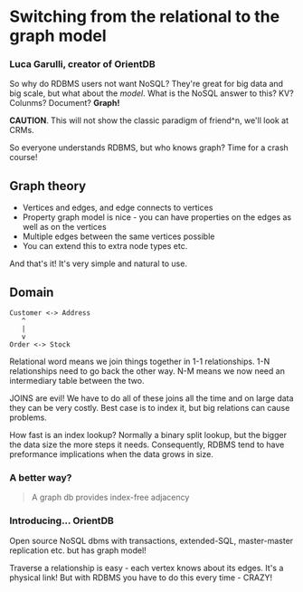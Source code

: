 # Switching from the relational to the graph model

### Luca Garulli, creator of OrientDB

So why do RDBMS users not want NoSQL? They're great for big data and big scale, but what about the *model*. What is the NoSQL answer to this? KV? Colunms? Document? **Graph!**

**CAUTION**. This will not show the classic paradigm of friend^n, we'll look at CRMs.

So everyone understands RDBMS, but who knows graph? Time for a crash course!

## Graph theory

- Vertices and edges, and edge connects to vertices
- Property graph model is nice - you can have properties on the edges as well as on the vertices
- Multiple edges between the same vertices possible
- You can extend this to extra node types etc.

And that's it! It's very simple and natural to use.

## Domain

```
Customer <-> Address
   ^
   |
   v
Order <-> Stock
```

Relational word means we join things together in 1-1 relationships. 1-N relationships need to go back the other way. N-M means we now need an intermediary table between the two.

JOINS are evil! We have to do all of these joins all the time and on large data they can be very costly. Best case is to index it, but big relations can cause problems.

How fast is an index lookup? Normally a binary split lookup, but the bigger the data size the more steps it needs. Consequently, RDBMS tend to have preformance implications when the data grows in size.

### A better way?

> A graph db provides index-free adjacency

### Introducing... OrientDB

Open source NoSQL dbms with transactions, extended-SQL, master-master replication etc. but has graph model!

Traverse a relationship is easy - each vertex knows about its edges. It's a physical link! But with RDBMS you have to do this every time - CRAZY!
